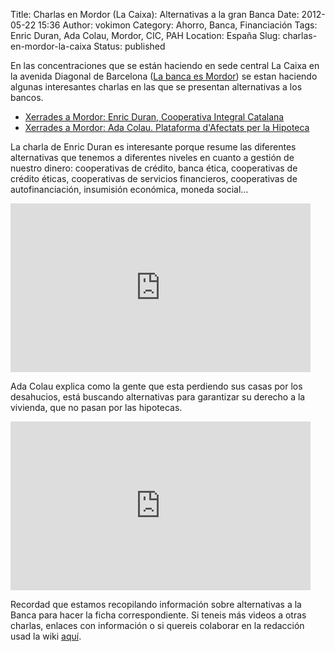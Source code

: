 Title: Charlas en Mordor (La Caixa): Alternativas a la gran Banca
Date: 2012-05-22 15:36
Author: vokimon
Category: Ahorro, Banca, Financiación
Tags: Enric Duran, Ada Colau, Mordor, CIC, PAH
Location: España
Slug: charlas-en-mordor-la-caixa
Status: published

En las concentraciones que se están haciendo en sede central La Caixa en la avenida Diagonal de Barcelona ([La banca es Mordor](http://labancaesmordor.ourproject.org)) se estan haciendo algunas interesantes charlas en las que se presentan alternativas a los bancos.

-   [Xerrades a Mordor: Enric Duran, Cooperativa Integral Catalana](http://www.youtube.com/watch?v=bNyGSUtH9zw)
-   [Xerrades a Mordor: Ada Colau. Plataforma d'Afectats per la Hipoteca](http://www.youtube.com/watch?v=pbz0TEUq8b4)

La charla de Enric Duran es interesante porque resume las diferentes alternativas que tenemos a diferentes niveles en cuanto a gestión de nuestro dinero: cooperativas de crédito, banca ética, cooperativas de crédito éticas, cooperativas de servicios financieros, cooperativas de autofinanciación, insumisión económica, moneda social...  

<iframe src="http://www.youtube.com/embed/bNyGSUtH9zw?feature=player_detailpage" frameborder="0" width="480" height="270"></iframe>

Ada Colau explica como la gente que esta perdiendo sus casas por los desahucios, está buscando alternativas para garantizar su derecho a la vivienda, que no pasan por las hipotecas.  

<iframe src="http://www.youtube.com/embed/pbz0TEUq8b4?feature=player_detailpage" frameborder="0" width="480" height="270"></iframe>

Recordad que estamos recopilando información sobre alternativas a la Banca para hacer la ficha correspondiente. Si teneis más videos a otras charlas, enlaces con información o si quereis colaborar en la redacción usad la wiki [aquí](http://desconexionibex35.org/wiki/index.php?title=Banca).
